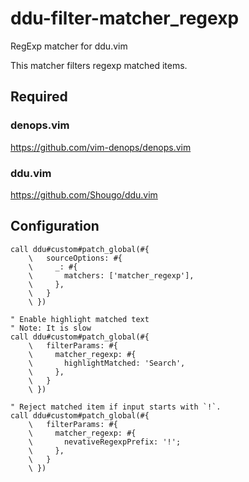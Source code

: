 # ddu-filter-matcher_regexp

RegExp matcher for ddu.vim

This matcher filters regexp matched items.

## Required

### denops.vim

https://github.com/vim-denops/denops.vim

### ddu.vim

https://github.com/Shougo/ddu.vim

## Configuration

```vim
call ddu#custom#patch_global(#{
    \   sourceOptions: #{
    \     _: #{
    \       matchers: ['matcher_regexp'],
    \     },
    \   }
    \ })

" Enable highlight matched text
" Note: It is slow
call ddu#custom#patch_global(#{
    \   filterParams: #{
    \     matcher_regexp: #{
    \       highlightMatched: 'Search',
    \     },
    \   }
    \ })

" Reject matched item if input starts with `!`.
call ddu#custom#patch_global(#{
    \   filterParams: #{
    \     matcher_regexp: #{
    \       nevativeRegexpPrefix: '!';
    \     },
    \   }
    \ })
```
